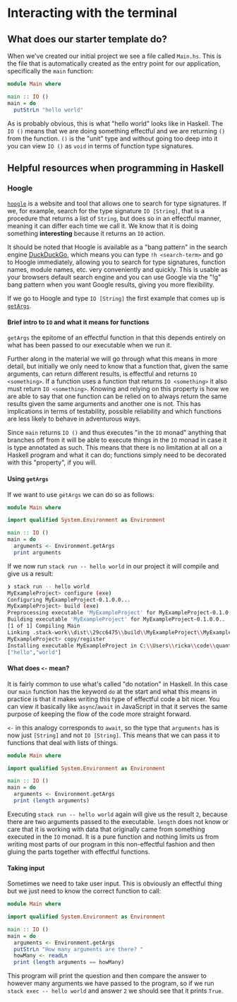 # Interacting with the terminal

## What does our starter template do?

When we've created our initial project we see a file called `Main.hs`. This is the file that is
automatically created as the entry point for our application, specifically the `main` function:

```haskell
module Main where

main :: IO ()
main = do
  putStrLn "hello world"
```

As is probably obvious, this is what "hello world" looks like in Haskell. The `IO ()` means that we
are doing something effectful and we are returning `()` from the function. `()` is the "unit" type
and without going too deep into it you can view `IO ()` as `void` in terms of function type
signatures.

## Helpful resources when programming in Haskell

### Hoogle

[`hoogle`](https://hoogle.haskell.org/) is a website and tool that allows one to search for type
signatures. If we, for example, search for the type signature `IO [String]`, that is a procedure
that returns a list of `String`, but does so in an effectful manner, meaning it can differ each time
we call it. We know that it is doing something **interesting** because it returns an `IO` action.

It should be noted that Hoogle is available as a "bang pattern" in the search engine
[DuckDuckGo](https://duckduckgo.com/), which means you can type `!h <search-term>` and go to Hoogle
immediately, allowing you to search for type signatures, function names, module names, etc. very
conveniently and quickly. This is usable as your browsers default search engine and you can use
Google via the "!g" bang pattern when you want Google results, giving you more flexibility.

If we go to Hoogle and type `IO [String]` the first example that comes up is
[`getArgs`](https://hackage.haskell.org/package/base-4.14.1.0/docs/System-Environment.html#v:getArgs).

#### Brief intro to `IO` and what it means for functions

`getArgs` the epitome of an effectful function in that this depends entirely on what has been passed
to our executable when we run it.

Further along in the material we will go through what this means in more detail, but initially we
only need to know that a function that, given the same arguments, can return different results, is
effectful and returns `IO <something>`. If a function uses a function that returns `IO <something>`
it also must return `IO <something>`. Knowing and relying on this property is how we are able to
say that one function can be relied on to always return the same results given the same arguments and
another one is not. This has implications in terms of testability, possible reliability and which
functions are less likely to behave in adventurous ways.

Since `main` returns `IO ()` and thus executes "in the `IO` monad" anything that branches off from
it will be able to execute things in the `IO` monad in case it is type annotated as such. This means
that there is no limitation at all on a Haskell program and what it can do; functions simply need to
be decorated with this "property", if you will.

#### Using `getArgs`

If we want to use `getArgs` we can do so as follows:

```haskell
module Main where

import qualified System.Environment as Environment

main :: IO ()
main = do
  arguments <- Environment.getArgs
  print arguments
```

If we now run `stack run -- hello world` in our project it will compile and give us a result:

```bash
❯ stack run -- hello world
MyExampleProject> configure (exe)
Configuring MyExampleProject-0.1.0.0...
MyExampleProject> build (exe)
Preprocessing executable 'MyExampleProject' for MyExampleProject-0.1.0.0..
Building executable 'MyExampleProject' for MyExampleProject-0.1.0.0..
[1 of 1] Compiling Main
Linking .stack-work\\dist\\29cc6475\\build\\MyExampleProject\\MyExampleProject.exe ...
MyExampleProject> copy/register
Installing executable MyExampleProject in C:\\Users\\ricka\\code\\quanterall\\MyExampleProject\\.stack-work\\install\\31aae583\\bin
["hello","world"]
```

#### What does `<-` mean?

It is fairly common to use what's called "do notation" in Haskell. In this case our `main` function
has the keyword `do` at the start and what this means in practice is that it makes writing this type
of effectful code a bit nicer. You can view it basically like `async`/`await` in JavaScript in that
it serves the same purpose of keeping the flow of the code more straight forward.

`<-` in this analogy corresponds to `await`, so the type that `arguments` has is now just `[String]`
and not `IO [String]`. This means that we can pass it to functions that deal with lists of things.

```haskell
module Main where

import qualified System.Environment as Environment

main :: IO ()
main = do
  arguments <- Environment.getArgs
  print (length arguments)
```

Executing `stack run -- hello world` again will give us the result `2`, because there are two
arguments passed to the executable. `length` does not know or care that it is working with data
that originally came from something executed in the `IO` monad. It is a pure function and nothing
limits us from writing most parts of our program in this non-effectful fashion and then gluing the
parts together with effectful functions.

#### Taking input

Sometimes we need to take user input. This is obviously an effectful thing but we just need to know
the correct function to call:

```haskell
module Main where

import qualified System.Environment as Environment

main :: IO ()
main = do
  arguments <- Environment.getArgs
  putStrLn "How many arguments are there? "
  howMany <- readLn
  print (length arguments == howMany)
```

This program will print the question and then compare the answer to however many arguments we have
passed to the program, so if we run `stack exec -- hello world` and answer `2` we should see that it
prints `True`.
